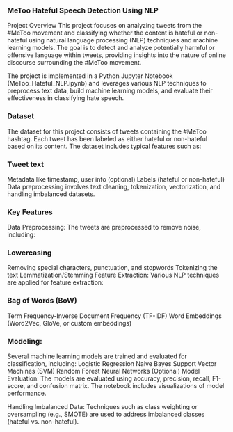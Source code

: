 ### MeToo Hateful Speech Detection Using NLP
Project Overview
This project focuses on analyzing tweets from the #MeToo movement and classifying whether the content is hateful or non-hateful using natural language processing (NLP) techniques and machine learning models. The goal is to detect and analyze potentially harmful or offensive language within tweets, providing insights into the nature of online discourse surrounding the #MeToo movement.

The project is implemented in a Python Jupyter Notebook (MeToo_Hateful_NLP.ipynb) and leverages various NLP techniques to preprocess text data, build machine learning models, and evaluate their effectiveness in classifying hate speech.

### Dataset
The dataset for this project consists of tweets containing the #MeToo hashtag. Each tweet has been labeled as either hateful or non-hateful based on its content. The dataset includes typical features such as:

### Tweet text
Metadata like timestamp, user info (optional)
Labels (hateful or non-hateful)
Data preprocessing involves text cleaning, tokenization, vectorization, and handling imbalanced datasets.

### Key Features
Data Preprocessing: The tweets are preprocessed to remove noise, including:

### Lowercasing
Removing special characters, punctuation, and stopwords
Tokenizing the text
Lemmatization/Stemming
Feature Extraction: Various NLP techniques are applied for feature extraction:

### Bag of Words (BoW)
Term Frequency-Inverse Document Frequency (TF-IDF)
Word Embeddings (Word2Vec, GloVe, or custom embeddings)

### Modeling:
Several machine learning models are trained and evaluated for classification, including:
Logistic Regression
Naive Bayes
Support Vector Machines (SVM)
Random Forest
Neural Networks (Optional)
Model Evaluation: The models are evaluated using accuracy, precision, recall, F1-score, and confusion matrix. The notebook includes visualizations of model performance.

Handling Imbalanced Data: Techniques such as class weighting or oversampling (e.g., SMOTE) are used to address imbalanced classes (hateful vs. non-hateful).
